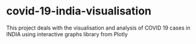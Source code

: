 # covid-19-india-visualisation
This project deals with the visualisation and analysis of COVID 19 cases in INDIA using interactive graphs library from Plotly
